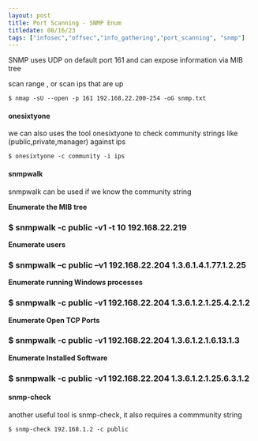```yaml
---
layout: post
title: Port Scanning - SNMP Enum
titledate: 08/16/23
tags: ["infosec","offsec","info_gathering","port_scanning", "snmp"]
---
```


SNMP uses UDP on default port 161 and can expose information via MIB tree

scan range , or scan ips that are up

    $ nmap -sU --open -p 161 192.168.22.200-254 -oG snmp.txt

<h4>onesixtyone</h4>

we can also uses the tool onesixtyone to check community strings like (public,private,manager) against ips

    $ onesixtyone -c community -i ips

<h4>snmpwalk</h4>

snmpwalk can be used if we know the community string

<b>Enumerate the MIB tree</b>

<h3>$ snmpwalk -c public -v1 -t 10 192.168.22.219</h3>

<b>Enumerate users</b>

<h3>$ snmpwalk –c public –v1 192.168.22.204 1.3.6.1.4.1.77.1.2.25</h3>

<b>Enumerate running Windows processes</b>

<h3>$ snmpwalk -c public -v1 192.168.22.204 1.3.6.1.2.1.25.4.2.1.2</h3>

<b>Enumerate Open TCP Ports</b>

<h3>$ snmpwalk -c public -v1 192.168.22.204 1.3.6.1.2.1.6.13.1.3</h3>

<b>Enumerate Installed Software</b>

<h3>$ snmpwalk -c public -v1 192.168.22.204 1.3.6.1.2.1.25.6.3.1.2</h3>

<h4>snmp-check</h4>

another useful tool is snmp-check, it also requires a commmunity string

    $ snmp-check 192.168.1.2 -c public

